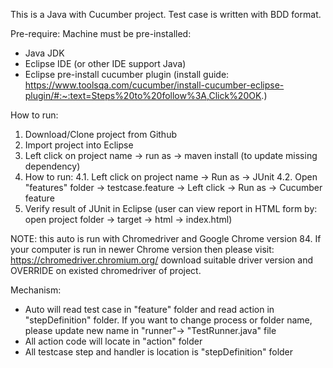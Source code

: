 This is a Java with Cucumber project. Test case is written with BDD format.

Pre-require:
Machine must be pre-installed:
- Java JDK
- Eclipse IDE (or other IDE support Java)
- Eclipse pre-install cucumber plugin (install guide: https://www.toolsqa.com/cucumber/install-cucumber-eclipse-plugin/#:~:text=Steps%20to%20follow%3A,Click%20OK.)

How to run:
1. Download/Clone project from Github
2. Import project into Eclipse
3. Left click on project name -> run as -> maven install (to update missing dependency)
4. How to run:
  4.1. Left click on project name -> Run as -> JUnit
  4.2. Open "features" folder -> testcase.feature  -> Left click -> Run as -> Cucumber feature
5. Verify result of JUnit in Eclipse (user can view report in HTML form by: open project folder -> target -> html -> index.html)


NOTE: this auto is run with Chromedriver and Google Chrome version 84. If your computer is run in newer Chrome version then please visit: https://chromedriver.chromium.org/ download suitable driver version and OVERRIDE on existed chromedriver of project.


Mechanism: 
- Auto will read test case in "feature" folder and read action in "stepDefinition" folder. If you want to change process or folder name, please update new name in "runner"-> "TestRunner.java" file
- All action code will locate in "action" folder
- All testcase step and handler is location is "stepDefinition" folder
